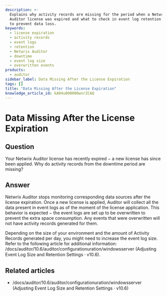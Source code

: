 ```yaml
---
description: >-
  Explains why activity records are missing for the period when a Netwrix
  Auditor license was expired and what to check in event log retention settings
  to prevent data loss.
keywords:
  - license expiration
  - activity records
  - event logs
  - retention
  - Netwrix Auditor
  - downtime
  - event log size
  - overwritten events
products:
  - auditor
sidebar_label: Data Missing After the License Expiration
tags: []
title: "Data Missing After the License Expiration"
knowledge_article_id: kA04u000000wnrZCAQ
---
```


# Data Missing After the License Expiration

## Question

Your Netwrix Auditor license has recently expired − a new license has since been applied. Why do activity records from the downtime period are missing?

## Answer

Netwrix Auditor stops monitoring corresponding data sources after the license expiration. Once a new license is applied, Auditor will collect all the data present in event logs as of the moment of the license application. This behavior is expected − the event logs are set up to be overwritten to prevent the extra space consumption. Any events that were overwritten will not have activity records generated for them.

Depending on the size of your environment and the amount of Activity Records generated per day, you might need to increase the event log size. Refer to the following article for additional information: /docs/auditor/10.6/auditor/configurationuration/windowsserver (Adjusting Event Log Size and Retention Settings ⸱ v10.6).

## Related articles

- /docs/auditor/10.6/auditor/configurationuration/windowsserver (Adjusting Event Log Size and Retention Settings ⸱ v10.6)
